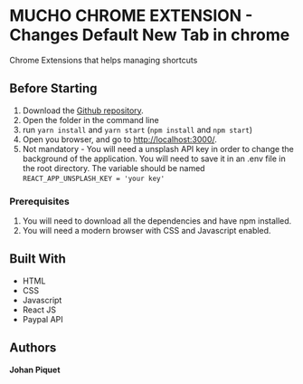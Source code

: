 # MUCHO CHROME EXTENSION - Changes Default New Tab in chrome
Chrome Extensions that helps managing shortcuts 

## Before Starting
1. Download the [Github repository](https://github.com/JohPik/justADashBeauty/archive/master.zip).
2. Open the folder in the command line
4. run `yarn install` and `yarn start` (`npm install` and `npm start`)
5. Open you browser, and go to [http://localhost:3000/](http://localhost:3000/).
6. Not mandatory - You will need a unsplash API key in order to change the background of the application. You will need to save it in an .env file in the root directory. The variable should be named `REACT_APP_UNSPLASH_KEY = 'your key'`

### Prerequisites
1. You will need to download all the dependencies and have npm installed.
2. You will need a modern browser with CSS and Javascript enabled.

## Built With
* HTML
* CSS
* Javascript
* React JS
* Paypal API

## Authors
**Johan Piquet**
